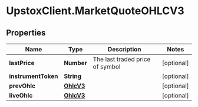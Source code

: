 # UpstoxClient.MarketQuoteOHLCV3

## Properties
Name | Type | Description | Notes
------------ | ------------- | ------------- | -------------
**lastPrice** | **Number** | The last traded price of symbol | [optional] 
**instrumentToken** | **String** |  | [optional] 
**prevOhlc** | [**OhlcV3**](OhlcV3.md) |  | [optional] 
**liveOhlc** | [**OhlcV3**](OhlcV3.md) |  | [optional] 
